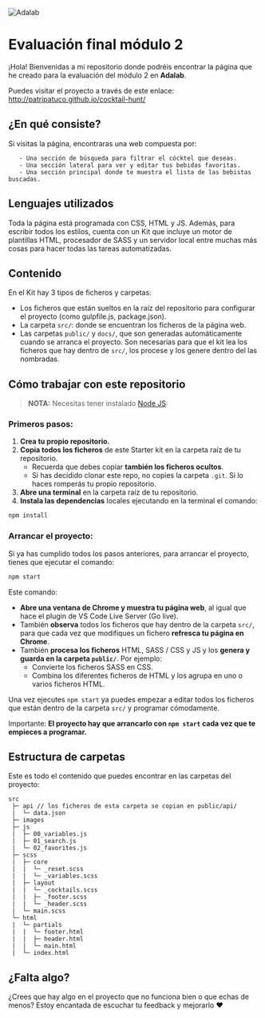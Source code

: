 ![Adalab](https://beta.adalab.es/resources/images/adalab-logo-155x61-bg-white.png)

# Evaluación final módulo 2

¡Hola! Bienvenidas a mi repositorio donde podréis encontrar la página que he creado para la evaluación del módulo 2 en **Adalab**. 

Puedes visitar el proyecto a través de este enlace: http://patripatuco.github.io/cocktail-hunt/

## ¿En qué consiste?
Si visitas la página, encontraras una web compuesta por:
```
   - Una sección de búsqueda para filtrar el cócktel que deseas.
   - Una sección lateral para ver y editar tus bebidas favoritas.
   - Una sección principal donde te muestra el lista de las bebistas buscadas.
```

## Lenguajes utilizados

Toda la página está programada con CSS, HTML y JS. Además, para escribir todos los estilos, cuenta con un Kit que incluye un motor de plantillas HTML, procesador de SASS y un servidor local entre muchas más cosas para hacer todas las tareas automatizadas.

## Contenido
En el Kit hay 3 tipos de ficheros y carpetas:

- Los ficheros que están sueltos en la raíz del repositorio para configurar el proyecto (como gulpfile.js, package.json).
- La carpeta `src/`: donde se encuentran los ficheros de la página web.
- Las carpetas `public/` y `docs/`, que son generadas automáticamente cuando se arranca el proyecto. Son necesarias para que el kit lea los ficheros que hay dentro de `src/`, los procese y los genere dentro del las nombradas.

## Cómo trabajar con este repositorio

> **NOTA:** Necesitas tener instalado [Node JS](https://nodejs.org/):

### Primeros pasos:

1. **Crea tu propio repositorio.**
1. **Copia todos los ficheros** de este Starter kit en la carpeta raíz de tu repositorio.
   - Recuerda que debes copiar **también los ficheros ocultos**.
   - Si has decidido clonar este repo, no copies la carpeta `.git`. Si lo haces romperás tu propio repositorio.
1. **Abre una terminal** en la carpeta raíz de tu repositorio.
1. **Instala las dependencias** locales ejecutando en la terminal el comando:

```bash
npm install
```

### Arrancar el proyecto:

Si ya has cumplido todos los pasos anteriores, para arrancar el proyecto, tienes que ejecutar el comando:

```bash
npm start
```

Este comando:

- **Abre una ventana de Chrome y muestra tu página web**, al igual que hace el plugin de VS Code Live Server (Go live).
- También **observa** todos los ficheros que hay dentro de la carpeta `src/`, para que cada vez que modifiques un fichero **refresca tu página en Chrome**.
- También **procesa los ficheros** HTML, SASS / CSS y JS y los **genera y guarda en la carpeta `public/`**. Por ejemplo:
   - Convierte los ficheros SASS en CSS.
   - Combina los diferentes ficheros de HTML y los agrupa en uno o varios ficheros HTML.

Una vez ejecutes `npm start` ya puedes empezar a editar todos los ficheros que están dentro de la carpeta `src/` y programar cómodamente.

Importante: **El proyecto hay que arrancarlo con `npm start` cada vez que te empieces a programar.**

## Estructura de carpetas

Este es todo el contenido que puedes encontrar en las carpetas del proyecto:

```
src
 ├─ api // los ficheros de esta carpeta se copian en public/api/
 |  └─ data.json
 ├─ images
 ├─ js
 |  ├─ 00_variables.js
 |  ├─ 01_search.js
 |  └─ 02_favorites.js
 ├─ scss
 |  ├─ core
 |  |  └─ _reset.scss
 |  |  └─ _variables.scss
 |  ├─ layout
 |  |  └─ _cocktails.scss
 |  |  ├─ _footer.scss
 |  |  └─ _header.scss
 |  └─ main.scss
 └─ html
 |  └─ partials 
 |  |  └─ footer.html
 |  |  ├─ header.html
 |  |  └─ main.html
 |  └─ index.html
```

## ¿Falta algo?

¿Crees que hay algo en el proyecto que no funciona bien o que echas de menos? Estoy encantada de escuchar tu feedback y mejorarlo ❤️
